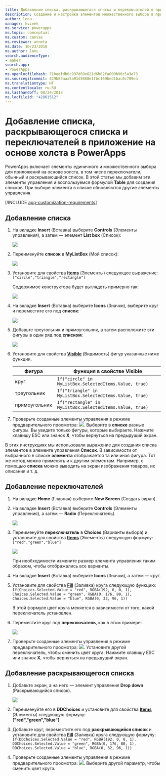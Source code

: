 ```yaml
---
title: Добавление списка, раскрывающегося списка и переключателей в приложение на основе холста | Документы Майкрософт
description: Создание и настройка элементов множественного выбора в приложении на основе холста в PowerApps
author: lonu
manager: kvivek
ms.service: powerapps
ms.topic: conceptual
ms.custom: canvas
ms.reviewer: anneta
ms.date: 10/23/2016
ms.author: lonu
search.audienceType:
- maker
search.app:
- PowerApps
ms.openlocfilehash: 71beefdb0c937d69e621d6b02fa000b96c5a3e73
ms.sourcegitcommit: 429b83aaa5a91d5868e1fbc169bed1bac0c709ea
ms.translationtype: HT
ms.contentlocale: ru-RU
ms.lasthandoff: 08/24/2018
ms.locfileid: "42861512"
---
```

# <a name="add-a-list-box-a-drop-down-list-or-radio-buttons-to-a-canvas-app-in-powerapps"></a>Добавление списка, раскрывающегося списка и переключателей в приложение на основе холста в PowerApps

PowerApps включает элементы единичного и множественного выбора для приложений на основе холста, в том числе переключатели, обычный и раскрывающийся список. В этой статье мы добавим эти элементы управления и воспользуемся формулой **Table** для создания списков. При выборе элемента в списке обновляются другие элементы управления.

[!INCLUDE [app-customization-requirements](../../includes/app-customization-requirements.md)]

## <a name="add-a-list-box"></a>Добавление списка

1. На вкладке **Insert** (Вставка) выберите **Controls** (Элементы управления), а затем — элемент **List box** (Список):  

    ![][2]  

2. Переименуйте **список** в **MyListBox** (Мой список):  

    ![][3]

3. Установите для свойства **[Items](controls/properties-core.md)** (Элементы) следующее выражение:  
   ```["circle","triangle","rectangle"]```  <br/>

    Содержимое конструктора будет выглядеть примерно так:

    ![][4]

4. На вкладке **Insert** (Вставка) выберите **Icons** (Значки), выберите круг и переместите его под **список**:

    ![][5]  

5. Добавьте треугольник и прямоугольник, а затем расположите эти фигуры в один ряд под **списком**:

    ![][6]  

6. Установите для свойства **[Visible](controls/properties-core.md)** (Видимость) фигур указанные ниже функции.  

   | Фигура | Функция в свойстве Visible |
   | --- | --- |
   | круг |```If("circle" in MyListBox.SelectedItems.Value, true)``` |
   | треугольник |```If("triangle" in MyListBox.SelectedItems.Value, true)``` |
   | прямоугольник |```If("rectangle" in MyListBox.SelectedItems.Value, true)``` |

7. Проверьте созданные элементы управления в режиме предварительного просмотра: ![][1]. Выберите в **списке** разные фигуры. Вы увидите только фигуры, которые выбираете. Нажмите клавишу ESC или значок **X**, чтобы вернуться на предыдущий экран.

В этих инструкциях мы использовали выражение для создания списка элементов в элементе управления **Список**. В зависимости от выбранного в списке **элемента** отображается та или иная фигура. Тот же метод можно применять и к другим элементам. Например, с помощью **списка** можно выводить на экран изображения товаров, их описания и т. д.

## <a name="add-radio-buttons"></a>Добавление переключателей
1. На вкладке **Home** (Главная) выберите **New Screen** (Создать экран).

2. На вкладке **Insert** (Вставка) выберите **Controls** (Элементы управления), а затем — **Radio** (Переключатель).

    ![][10]  

3. Переименуйте **переключатель** в **Choices** (Варианты выбора) и установите для свойства **[Items](controls/properties-core.md)** (Элементы) следующую формулу:  
   ```["red","green","blue"]```  <br/>

    ![][12]  

    При необходимости измените размер элемента управления таким образом, чтобы отображались все варианты.

4. На вкладке **Insert** (Вставка) выберите **Icons** (Значки), а затем — круг.

5. Установите для свойства **[Fill](controls/properties-color-border.md)** (Заливка) круга следующую функцию:  
   ```If(Choices.Selected.Value = "red", RGBA(192, 0, 0, 1), Choices.Selected.Value = "green", RGBA(0, 176, 80, 1), Choices.Selected.Value = "blue", RGBA(0, 32, 96, 1))```  

    В этой формуле цвет круга меняется в зависимости от того, какой переключатель установлен.

6. Переместите круг под **переключатель**, как в этом примере:

    ![][14]  

7. Проверьте созданные элементы управления в режиме предварительного просмотра: ![][1]. Установите другой переключатель, чтобы сменить цвет круга. Нажмите клавишу ESC или значок **X**, чтобы вернуться на предыдущий экран.

## <a name="add-a-drop-down-list"></a>Добавление раскрывающегося списка
1. Добавьте экран, а на него — элемент управления **Drop down** (Раскрывающийся список).

    ![][15]  

2. Переименуйте его в **DDChoices** и установите для свойства **[Items](controls/properties-core.md)** (Элементы) следующую формулу:<br>
   **["red","green","blue"]**

3. Добавьте круг, переместите его под **раскрывающийся список** и установите для свойства **[Fill](controls/properties-color-border.md)** (Заливка) круга следующую формулу:  
   ```If(DDChoices.Selected.Value = "red", RGBA(192, 0, 0, 1), DDChoices.Selected.Value = "green", RGBA(0, 176, 80, 1), DDChoices.Selected.Value = "blue", RGBA(0, 32, 96, 1))```

4. Проверьте созданные элементы управления в режиме предварительного просмотра: ![][1]. Выберите другой параметр, чтобы сменить цвет круга.

[1]: ./media/add-list-box-drop-down-list-radio-button/preview.png
[2]: ./media/add-list-box-drop-down-list-radio-button/listbox.png
[3]: ./media/add-list-box-drop-down-list-radio-button/renamelistbox.png
[4]: ./media/add-list-box-drop-down-list-radio-button/itemslistbox.png
[5]: ./media/add-list-box-drop-down-list-radio-button/circle.png
[6]: ./media/add-list-box-drop-down-list-radio-button/allshapes.png
[10]: ./media/add-list-box-drop-down-list-radio-button/radiobutton.png
[12]: ./media/add-list-box-drop-down-list-radio-button/itemsradio.png
[14]: ./media/add-list-box-drop-down-list-radio-button/radiocircle.png
[15]: ./media/add-list-box-drop-down-list-radio-button/dropdown.png
